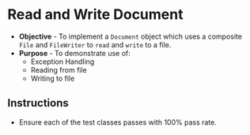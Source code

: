# Read and Write Document
* **Objective** - To implement a `Document` object which uses a composite `File` and `FileWriter` to `read` and `write` to a file.
* **Purpose** -  To demonstrate use of:
  * Exception Handling
  * Reading from file
  * Writing to file



## Instructions
* Ensure each of the test classes passes with 100% pass rate.
